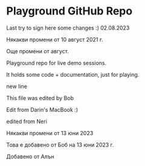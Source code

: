 # Playground GitHub Repo

Last try to sign here some changes :) 02.08.2023

Някакви промени от 10 август 2021 г.

Още промени от август.

Playground repo for live demo sessions.

It holds some code + documentation, just for playing.

new line

This file was edited by Bob

Edit from Darin's MacBook :)

edited from Neri

Някакви промени от 13 юни 2023

Това е добавено от Боб на 13 юни 2023 г.

Добавено от Алън
